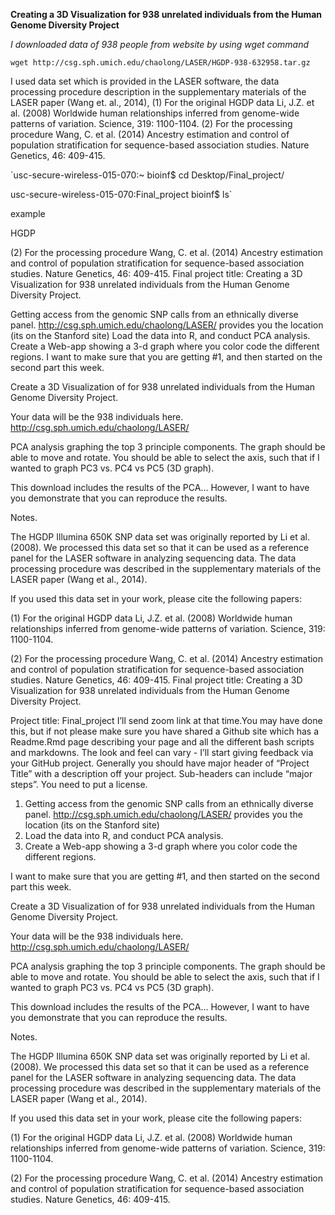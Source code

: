 **Creating a 3D Visualization for 938 unrelated individuals from the Human Genome Diversity Project**

*I downloaded data of 938 people from website by using wget command*

`wget http://csg.sph.umich.edu/chaolong/LASER/HGDP-938-632958.tar.gz`

I used data set which is provided in the LASER software, the data processing procedure description in the supplementary materials of the LASER paper (Wang et. al., 2014), (1) For the original HGDP data Li, J.Z. et al. (2008) Worldwide human relationships inferred from genome-wide patterns of variation. Science, 319: 1100-1104. (2) For the processing procedure Wang, C. et al. (2014) Ancestry estimation and control of population stratification for sequence-based association studies. Nature Genetics, 46: 409-415.

`usc-secure-wireless-015-070:~ bioinf$ cd Desktop/Final_project/

usc-secure-wireless-015-070:Final_project bioinf$ ls`

example

HGDP

(2) For the processing procedure Wang, C. et al. (2014) Ancestry estimation and control of population stratification for sequence-based association studies. Nature Genetics, 46: 409-415. Final project title: Creating a 3D Visualization for 938 unrelated individuals from the Human Genome Diversity Project.

Getting access from the genomic SNP calls from an ethnically diverse panel. http://csg.sph.umich.edu/chaolong/LASER/ provides you the location (its on the Stanford site) Load the data into R, and conduct PCA analysis. Create a Web-app showing a 3-d graph where you color code the different regions. I want to make sure that you are getting #1, and then started on the second part this week.

Create a 3D Visualization of for 938 unrelated individuals from the Human Genome Diversity Project.

Your data will be the 938 individuals here. http://csg.sph.umich.edu/chaolong/LASER/

PCA analysis graphing the top 3 principle components. The graph should be able to move and rotate. You should be able to select the axis, such that if I wanted to graph PC3 vs. PC4 vs PC5 (3D graph).

This download includes the results of the PCA… However, I want to have you demonstrate that you can reproduce the results.

Notes.

The HGDP Illumina 650K SNP data set was originally reported by Li et al. (2008). We processed this data set so that it can be used as a reference panel for the LASER software in analyzing sequencing data. The data processing procedure was described in the supplementary materials of the LASER paper (Wang et al., 2014).

If you used this data set in your work, please cite the following papers:

(1) For the original HGDP data Li, J.Z. et al. (2008) Worldwide human relationships inferred from genome-wide patterns of variation. Science, 319: 1100-1104.

(2) For the processing procedure Wang, C. et al. (2014) Ancestry estimation and control of population stratification for sequence-based association studies. Nature Genetics, 46: 409-415. Final project title: Creating a 3D Visualization for 938 unrelated individuals from the Human Genome Diversity Project.



Project title: 
Final_project
I’ll send zoom link at that time.You may have done this, but if not please make sure you have shared a Github site which has a Readme.Rmd page describing your page and all the different bash scripts and markdowns.  The look and feel can vary - I’ll start giving feedback via your GitHub project.  Generally you should have major header of “Project Title” with a description off your project. Sub-headers can include “major steps”.   You need to put a license.


1.  Getting access from the genomic SNP calls from an ethnically diverse panel.
http://csg.sph.umich.edu/chaolong/LASER/ provides you the location (its on the Stanford site)
2.  Load the data into R, and conduct PCA analysis.
3.  Create a Web-app showing a 3-d graph where you color code the different regions.

I want to make sure that you are getting #1, and then started on the second part this week.


Create a 3D Visualization of for 938 unrelated individuals from the Human Genome Diversity Project.

Your data will be the 938 individuals here.
http://csg.sph.umich.edu/chaolong/LASER/

PCA analysis graphing the top 3 principle components.  The graph should be able to move and rotate.  You should be able to select the axis, such that if I wanted to graph PC3 vs. PC4 vs PC5 (3D graph).

This download includes the results of the PCA… However, I want to have you demonstrate that you can reproduce the results.

Notes.

The HGDP Illumina 650K SNP data set was originally reported by Li et al. (2008).
We processed this data set so that it can be used as a reference panel for the LASER software in analyzing sequencing data.
The data processing procedure was described in the supplementary materials of the LASER paper (Wang et al., 2014).

If you used this data set in your work, please cite the following papers:

(1) For the original HGDP data
Li, J.Z. et al. (2008) Worldwide human relationships inferred from genome-wide patterns of variation. Science, 319: 1100-1104.

(2) For the processing procedure
Wang, C. et al. (2014) Ancestry estimation and control of population stratification for sequence-based association studies. Nature Genetics, 46: 409-415.
